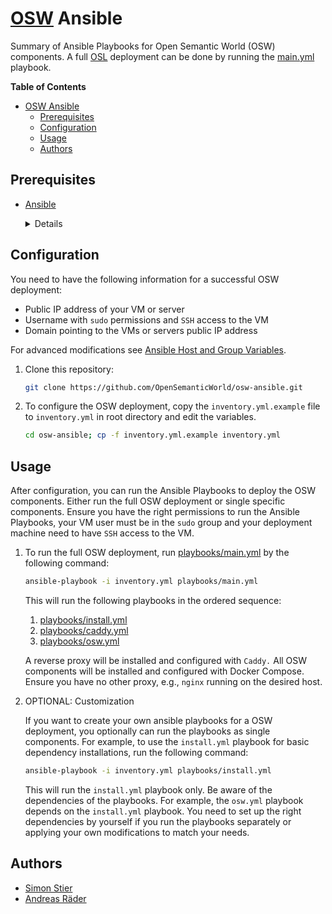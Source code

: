 # [OSW](https://github.com/OpenSemanticWorld) Ansible

Summary of Ansible Playbooks for Open Semantic World (OSW) components.
A full [OSL](https://github.com/OpenSemanticLab) deployment can be done by running the [main.yml](playbooks/main.yml) playbook.

<!-- vscode-markdown-toc -->
<!-- markdownlint-disable-next-line MD036 -->
**Table of Contents**

- [OSW Ansible](#osw-ansible)
  - [Prerequisites](#prerequisites)
  - [Configuration](#configuration)
  - [Usage](#usage)
  - [Authors](#authors)

## Prerequisites

- [Ansible](https://docs.ansible.com/ansible/latest/installation_guide/intro_installation.html)

    <details>
    <summary>Details</summary>

    To install the required Ansible Galaxy Modules after Ansible installation, run the following commands:

    ```bash
    ansible-galaxy install geerlingguy.docker geerlingguy.pip kwoodson.yedit
    ```

    ```bash
    ansible-galaxy collection install community.docker
    ```

    </details>

## Configuration

You need to have the following information for a successful OSW deployment:

- Public IP address of your VM or server
- Username with `sudo` permissions and `SSH` access to the VM
- Domain pointing to the VMs or servers public IP address

For advanced modifications see [Ansible Host and Group Variables](https://docs.ansible.com/ansible/latest/user_guide/intro_inventory.html#group-variables).

1. Clone this repository:

    ```bash
    git clone https://github.com/OpenSemanticWorld/osw-ansible.git
    ```

2. To configure the OSW deployment, copy the `inventory.yml.example` file to `inventory.yml` in root directory and edit the variables.

    ```bash
    cd osw-ansible; cp -f inventory.yml.example inventory.yml
    ```

## Usage

After configuration, you can run the Ansible Playbooks to deploy the OSW components. Either run the full OSW deployment or single specific components. Ensure you have the right permissions to run the Ansible Playbooks, your VM user must be in the `sudo` group and your deployment machine need to have `SSH` access to the VM.

1. To run the full OSW deployment, run [playbooks/main.yml](playbooks/main.yml) by the following command:

    ```bash
    ansible-playbook -i inventory.yml playbooks/main.yml
    ```

    This will run the following playbooks in the ordered sequence:

    1. [playbooks/install.yml](playbooks/install.yml)
    2. [playbooks/caddy.yml](playbooks/caddy.yml)
    3. [playbooks/osw.yml](playbooks/osw.yml)

    A reverse proxy will be installed and configured with `Caddy.` All OSW components will be installed and configured with Docker Compose. Ensure you have no other proxy, e.g., `nginx` running on the desired host.

2. OPTIONAL: Customization

    If you want to create your own ansible playbooks for a OSW deployment, you optionally can run the playbooks as single components. For example, to use the `install.yml` playbook for basic dependency installations, run the following command:

    ```bash
    ansible-playbook -i inventory.yml playbooks/install.yml
    ```

    This will run the `install.yml` playbook only. Be aware of the dependencies of the playbooks. For example, the `osw.yml` playbook depends on the `install.yml` playbook. You need to set up the right dependencies by yourself if you run the playbooks separately or applying your own modifications to match your needs.

## Authors

- [Simon Stier](https://github.com/simontaurus)
- [Andreas Räder](https://github.com/raederan)
